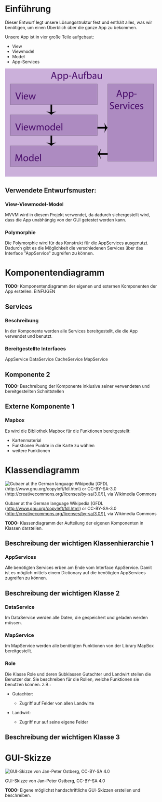 # Einführung

Dieser Entwurf legt unsere Lösungsstruktur fest und enthält alles, was wir benötigen, um einen Überblich über die ganze App zu bekommen.

Unsere App ist in vier große Teile aufgebaut:
- View
- Viewmodel
- Model
- App-Services

![Gubaer at the German language Wikipedia [GFDL (http://www.gnu.org/copyleft/fdl.html) or CC-BY-SA-3.0 (http://creativecommons.org/licenses/by-sa/3.0/)], via Wikimedia Commons](images/General-AppStructure.png)

## Verwendete Entwurfsmuster:
### View-Viewmodel-Model ###
MVVM wird in diesem Projekt verwendet, da dadurch sichergestellt wird, dass die App unabhängig von der GUI getestet werden kann.

### Polymorphie
Die Polymorphie wird für das Konstrukt für die AppServices ausgenutzt. Dadurch gibt es die Möglichkeit die verschiedenen Services über das Interface "AppService" zugreifen zu können.

# Komponentendiagramm

**TODO:** Komponentendiagramm der eigenen und externen Komponenten der App erstellen. EINFÜGEN

## Services

### Beschreibung
In der Komponente werden alle Services bereitgestellt, die die App verwendet und benutzt.

### Bereitgestellte Interfaces
AppService
DataService
CacheService
MapService


## Komponente 2

**TODO:** Beschreibung der Komponente inklusive seiner verwendeten und bereitgestellten Schnittstellen

## Externe Komponente 1

### Mapbox
Es wird die Bibliothek Mapbox für die Funktionen bereitgestellt:
- Kartenmaterial
- Funktionen Punkte in die Karte zu wählen
- weitere Funktionen

# Klassendiagramm

![Gubaer at the German language Wikipedia [GFDL (http://www.gnu.org/copyleft/fdl.html) or CC-BY-SA-3.0 (http://creativecommons.org/licenses/by-sa/3.0/)], via Wikimedia Commons](images/Klassendiagramm.png)

Gubaer at the German language Wikipedia [GFDL (http://www.gnu.org/copyleft/fdl.html) or CC-BY-SA-3.0 (http://creativecommons.org/licenses/by-sa/3.0/)], via Wikimedia Commons

**TODO:** Klassendiagramm der Aufteilung der eigenen Komponenten in Klassen darstellen.

## Beschreibung der wichtigen Klassenhierarchie 1

### AppServices
Alle benötigten Services erben am Ende vom Interface AppService. Damit ist es möglich mittels einem Dictionary auf die benötigten AppServices zugreifen zu können.

## Beschreibung der wichtigen Klasse 2
### DataService 
Im DataService werden alle Daten, die gespeichert und geladen werden müssen. 

### MapService
Im MapService werden alle benötigten Funktionen von der Library MapBox bereitgestellt.

### Role
Die Klasse Role und deren Subklassen Gutachter und Landwirt stellen die Benutzer dar. Sie beschreiben für die Rollen, welche Funktionen sie benutzen können.
z.B.: 
- Gutachter:
    - Zugriff auf Felder von allen Landwirte

- Landwirt:
    - Zugriff nur auf seine eigene Felder

## Beschreibung der wichtigen Klasse 3


# GUI-Skizze

![GUI-Skizze von Jan-Peter Ostberg, CC-BY-SA 4.0](sketches/GUI-Skizze.png)

GUI-Skizze von Jan-Peter Ostberg, CC-BY-SA 4.0

**TODO:** Eigene möglichst handschriftliche GUI-Skizzen erstellen und beschreiben.